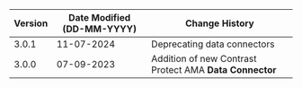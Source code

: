 | **Version** | **Date Modified (DD-MM-YYYY)** | **Change History**                                                 |
|-------------|--------------------------------|--------------------------------------------------------------------|
| 3.0.1       | 11-07-2024                     |    Deprecating data connectors                                     |
| 3.0.0       | 07-09-2023                     |	Addition of new Contrast Protect AMA **Data Connector**         |
